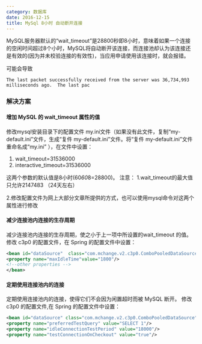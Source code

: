 ```yaml
---
category: 数据库
date: 2016-12-15
title: MySql 8小时 自动断开连接
---
```


MySQL服务器默认的“wait_timeout”是28800秒即8小时，意味着如果一个连接的空闲时间超过8个小时，MySQL将自动断开该连接，而连接池却认为该连接还是有效的(因为并未校验连接的有效性)，当应用申请使用该连接时，就会报错。

可能会导致
```
The last packet successfully received from the server was 36,734,993 milliseconds ago.  The last pac
```

### 解决方案

#### 增加 MySQL 的 wait_timeout 属性的值 

修改mysql安装目录下的配置文件 my.ini文件（如果没有此文件，复制“my-default.ini”文件，生成“复件 my-default.ini”文件。将“复件 my-default.ini”文件重命名成“my.ini” ），在文件中设置： 
1. wait_timeout=31536000  
2. interactive_timeout=31536000  

这两个参数的默认值是8小时(60*60*8=28800)。
注意： 1.wait_timeout的最大值只允许2147483 （24天左右）

2.修改配置文件为网上大部分文章所提供的方式，也可以使用mysql命令对这两个属性进行修改

#### 减少连接池内连接的生存周期
减少连接池内连接的生存周期，使之小于上一项中所设置的wait_timeout 的值。 修改 c3p0 的配置文件，在 Spring 的配置文件中设置：

```xml
<bean id="dataSource"  class="com.mchange.v2.c3p0.ComboPooledDataSource">       
<property name="maxIdleTime"value="1800"/>    
<!--other properties -->    
</bean>  
```

#### 定期使用连接池内的连接

定期使用连接池内的连接，使得它们不会因为闲置超时而被 MySQL 断开。 
修改 c3p0 的配置文件,在 Spring 的配置文件中设置：

```xml
<bean id="dataSource" class="com.mchange.v2.c3p0.ComboPooledDataSource">    
<property name="preferredTestQuery" value="SELECT 1"/>    
<property name="idleConnectionTestPeriod" value="18000"/>    
<property name="testConnectionOnCheckout" value="true"/>    
```
